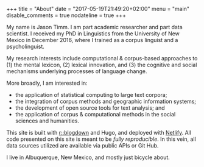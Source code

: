 +++
title = "About" 
date = "2017-05-19T21:49:20+02:00" 
menu = "main" 
disable_comments = true 
nodateline = true
+++

My name is Jason Timm. I am part academic researcher and part data scientist.  I received my PhD in Linguistics from the University of New Mexico in December 2016, where I trained as a corpus linguist and a psycholinguist.

My research interests include computational & corpus-based approaches to (1) the mental lexicon, (2) lexical innovation, and (3) the cognitive and social mechanisms underlying processes of language change.

More broadly, I am interested in: 

* the application of statistical computing to large text corpora; 
* the integration of corpus methods and geographic information systems; 
* the development of open source tools for text analysis; and 
* the application of corpus & computational methods in the social sciences and humanities.

This site is built with [r::blogdown](https://bookdown.org/yihui/blogdown/) and Hugo, and deployed with [Netlify](https://www.netlify.com/). All code presented on this site is meant to be *fully reproducible*.  In this vein, all data sources utilized are available via public APIs or Git Hub.

I live in Albuquerque, New Mexico, and mostly just bicycle about.